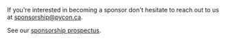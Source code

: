 If you're interested in becoming a sponsor don't hesitate to reach out to us at [sponsorship@pycon.ca](mailto:sponsorship@pycon.ca).

See our [sponsorship prospectus](/static/uploads/prospectus.pdf).
